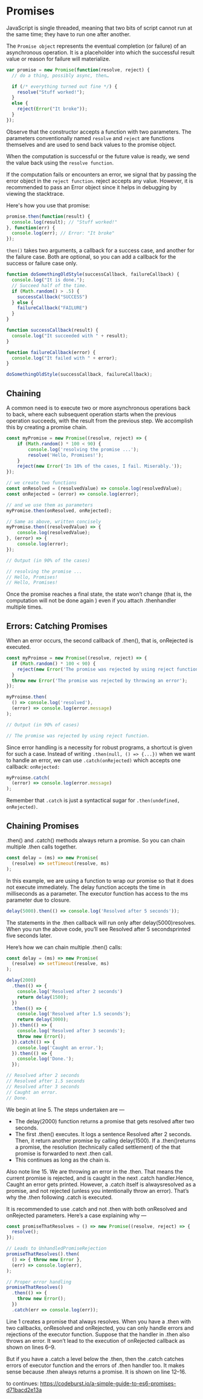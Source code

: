 # Promises

JavaScript is single threaded, meaning that two bits of script cannot run at the same time; they have to run one after another.

The `Promise object` represents the eventual completion (or failure) of an asynchronous operation. It is a placeholder into which the successful result value or reason for failure will materialize.

```Javascript
var promise = new Promise(function(resolve, reject) {
  // do a thing, possibly async, then…

  if (/* everything turned out fine */) {
    resolve("Stuff worked!");
  }
  else {
    reject(Error("It broke"));
  }
});
```

Observe that the constructor accepts a function with two parameters. The parameters conventionally named `resolve` and `reject` are functions themselves and are used to send back values to the promise object.

When the computation is successful or the future value is ready, we send the value back using the `resolve function`.

If the computation fails or encounters an error, we signal that by passing the error object in the `reject function`. reject accepts any value. However, it is recommended to pass an Error object since it helps in debugging by viewing the stacktrace.

Here's how you use that promise:

```Javascript
promise.then(function(result) {
  console.log(result); // "Stuff worked!"
}, function(err) {
  console.log(err); // Error: "It broke"
});
```

`then()` takes two arguments, a callback for a success case, and another for the failure case. Both are optional, so you can add a callback for the success or failure case only.

```Javascript
function doSomethingOldStyle(successCallback, failureCallback) {
  console.log("It is done.");
  // Succeed half of the time.
  if (Math.random() > .5) {
    successCallback("SUCCESS")
  } else {
    failureCallback("FAILURE")
  }
}

function successCallback(result) {
  console.log("It succeeded with " + result);
}

function failureCallback(error) {
  console.log("It failed with " + error);
}

doSomethingOldStyle(successCallback, failureCallback);
```

## Chaining

A common need is to execute two or more asynchronous operations back to back, where each subsequent operation starts when the previous operation succeeds, with the result from the previous step. We accomplish this by creating a promise chain.

```Javascript
const myPromise = new Promise((resolve, reject) => {
    if (Math.random() * 100 < 90) {
        console.log('resolving the promise ...');
        resolve('Hello, Promises!');
    }
    reject(new Error('In 10% of the cases, I fail. Miserably.'));
});

// we create two functions
const onResolved = (resolvedValue) => console.log(resolvedValue);
const onRejected = (error) => console.log(error);

// and we use them as parameters
myPromise.then(onResolved, onRejected);

// Same as above, written concisely
myPromise.then((resolvedValue) => {
    console.log(resolvedValue);
}, (error) => {
    console.log(error);
});

// Output (in 90% of the cases)

// resolving the promise ...
// Hello, Promises!
// Hello, Promises!
```

Once the promise reaches a final state, the state won’t change (that is, the computation will not be done again ) even if you attach .thenhandler multiple times.

## Errors: Catching Promises

When an error occurs, the second callback of .then(), that is, onRejected is executed.

```Javascript
const myProimse = new Promise((resolve, reject) => {
  if (Math.random() * 100 < 90) {
    reject(new Error('The promise was rejected by using reject function.'));
  }
  throw new Error('The promise was rejected by throwing an error');
});

myProimse.then(
  () => console.log('resolved'),
  (error) => console.log(error.message)
);

// Output (in 90% of cases)

// The promise was rejected by using reject function.
```

Since error handling is a necessity for robust programs, a shortcut is given for such a case. Instead of writing `.then(null, () => {...})` when we want to handle an error, we can use `.catch(onRejected)` which accepts one callback: `onRejected:`

```Javascript
myProimse.catch(
  (error) => console.log(error.message)
);
```

Remember that `.catch` is just a syntactical sugar for `.then(undefined, onRejected)`.

## Chaining Promises

.then() and .catch() methods always return a promise. So you can chain multiple .then calls together.

```Javascript
const delay = (ms) => new Promise(
  (resolve) => setTimeout(resolve, ms)
);
```

In this example, we are using a function to wrap our promise so that it does not execute immediately. The delay function accepts the time in milliseconds as a parameter. The executor function has access to the ms parameter due to closure.

```Javascript
delay(5000).then(() => console.log('Resolved after 5 seconds'));
```

The statements in the .then callback will run only after delay(5000)resolves. When you run the above code, you’ll see Resolved after 5 secondsprinted five seconds later.

Here’s how we can chain multiple .then() calls:

```Javascript
const delay = (ms) => new Promise(
  (resolve) => setTimeout(resolve, ms)
);

delay(2000)
  .then(() => {
    console.log('Resolved after 2 seconds')
    return delay(1500);
  })
  .then(() => {
    console.log('Resolved after 1.5 seconds');
    return delay(3000);
  }).then(() => {
    console.log('Resolved after 3 seconds');
    throw new Error();
  }).catch(() => {
    console.log('Caught an error.');
  }).then(() => {
    console.log('Done.');
  });

// Resolved after 2 seconds
// Resolved after 1.5 seconds
// Resolved after 3 seconds
// Caught an error.
// Done.
```

We begin at line 5. The steps undertaken are —

* The delay(2000) function returns a promise that gets resolved after two seconds.
* The first .then() executes. It logs a sentence Resolved after 2 seconds. Then, it return another promise by calling delay(1500). If a .then()returns a promise, the resolution (technically called settlement) of the that promise is forwarded to next .then call.
* This continues as long as the chain is.

Also note line 15. We are throwing an error in the .then. That means the current promise is rejected, and is caught in the next .catch handler.Hence, Caught an error gets printed. However, a .catch itself is alwaysresolved as a promise, and not rejected (unless you intentionally throw an error). That’s why the .then following .catch is executed.

It is recommended to use .catch and not .then with both onResolved and onRejected parameters. Here’s a case explaining why —

```Javascript
const promiseThatResolves = () => new Promise((resolve, reject) => {
  resolve();
});

// Leads to UnhandledPromiseRejection
promiseThatResolves().then(
  () => { throw new Error },
  (err) => console.log(err),
);

// Proper error handling
promiseThatResolves()
  .then(() => {
    throw new Error();
  })
  .catch(err => console.log(err));
```

Line 1 creates a promise that always resolves. When you have a .then with two callbacks, onResolved and onRejected, you can only handle errors and rejections of the executor function. Suppose that the handler in .then also throws an error. It won’t lead to the execution of onRejected callback as shown on lines 6–9.

But if you have a .catch a level below the .then, then the .catch catches errors of executor function and the errors of .then handler too. It makes sense because .then always returns a promise. It is shown on line 12–16.

to continues: https://codeburst.io/a-simple-guide-to-es6-promises-d71bacd2e13a